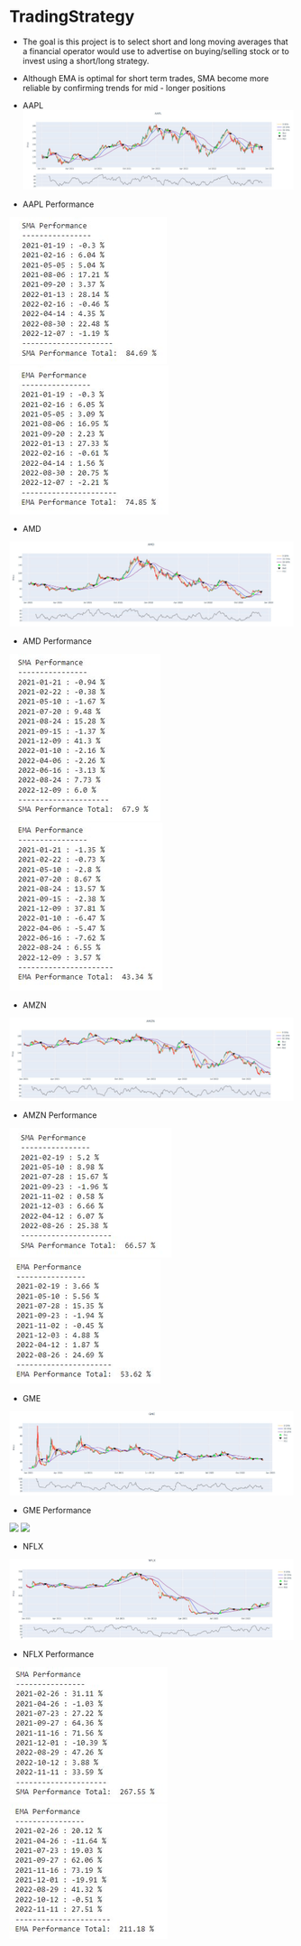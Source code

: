 # TradingStrategy

- The goal is this project is to select short and long moving averages that a financial operator would use to advertise on buying/selling stock or to invest using a short/long strategy.

- Although EMA is optimal for short term trades, SMA become more reliable by confirming trends for mid - longer positions

- AAPL
![](TradingStrategy/screenshots/AAPL.JPG)

- AAPL Performance

![](TradingStrategy/screenshots/aaplSMA.JPG) ![](TradingStrategy/screenshots/aaplEMA.JPG)


- AMD

![](TradingStrategy/screenshots/AMD.JPG)

- AMD Performance

![](TradingStrategy/screenshots/amdSMA.JPG) ![](TradingStrategy/screenshots/amdEMA.JPG)

- AMZN

![](TradingStrategy/screenshots/AMZN.JPG)

- AMZN Performance

![](TradingStrategy/screenshots/amznSMA.JPG) ![](TradingStrategy/screenshots/amznEMA.JPG)

- GME

![](TradingStrategy/screenshots/GME.JPG)

- GME Performance

![](TradingStrategy/screenshots/gmeSMA.JPG) ![](TradingStrategy/screenshots/gmeEMA.JPG)

- NFLX

![](TradingStrategy/screenshots/NFLX.JPG)

- NFLX Performance

![](TradingStrategy/screenshots/nflxSMA.JPG) ![](TradingStrategy/screenshots/nflxEMA.JPG)



